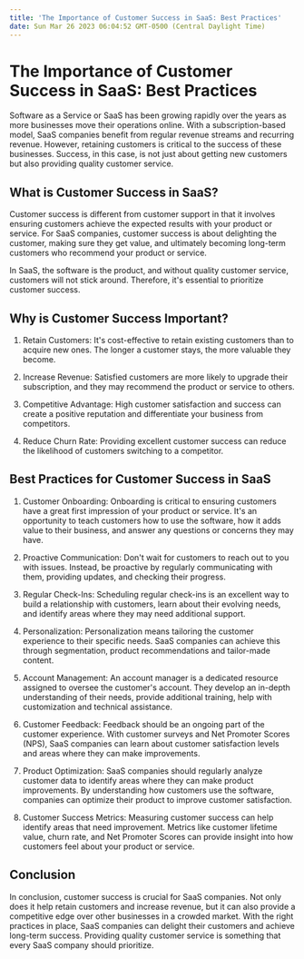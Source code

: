 ```yaml
---
title: 'The Importance of Customer Success in SaaS: Best Practices'
date: Sun Mar 26 2023 06:04:52 GMT-0500 (Central Daylight Time)
---
```


# The Importance of Customer Success in SaaS: Best Practices

Software as a Service or SaaS has been growing rapidly over the years as more businesses move their operations online. With a subscription-based model, SaaS companies benefit from regular revenue streams and recurring revenue. However, retaining customers is critical to the success of these businesses. Success, in this case, is not just about getting new customers but also providing quality customer service.

## What is Customer Success in SaaS?

Customer success is different from customer support in that it involves ensuring customers achieve the expected results with your product or service. For SaaS companies, customer success is about delighting the customer, making sure they get value, and ultimately becoming long-term customers who recommend your product or service.

In SaaS, the software is the product, and without quality customer service, customers will not stick around. Therefore, it's essential to prioritize customer success.

## Why is Customer Success Important?

1. Retain Customers: It's cost-effective to retain existing customers than to acquire new ones. The longer a customer stays, the more valuable they become.

2. Increase Revenue: Satisfied customers are more likely to upgrade their subscription, and they may recommend the product or service to others.

3. Competitive Advantage: High customer satisfaction and success can create a positive reputation and differentiate your business from competitors.

4. Reduce Churn Rate: Providing excellent customer success can reduce the likelihood of customers switching to a competitor.

## Best Practices for Customer Success in SaaS

1. Customer Onboarding: Onboarding is critical to ensuring customers have a great first impression of your product or service. It's an opportunity to teach customers how to use the software, how it adds value to their business, and answer any questions or concerns they may have.

2. Proactive Communication: Don't wait for customers to reach out to you with issues. Instead, be proactive by regularly communicating with them, providing updates, and checking their progress.

3. Regular Check-Ins: Scheduling regular check-ins is an excellent way to build a relationship with customers, learn about their evolving needs, and identify areas where they may need additional support.

4. Personalization: Personalization means tailoring the customer experience to their specific needs. SaaS companies can achieve this through segmentation, product recommendations and tailor-made content.

5. Account Management: An account manager is a dedicated resource assigned to oversee the customer's account. They develop an in-depth understanding of their needs, provide additional training, help with customization and technical assistance.

6. Customer Feedback: Feedback should be an ongoing part of the customer experience. With customer surveys and Net Promoter Scores (NPS), SaaS companies can learn about customer satisfaction levels and areas where they can make improvements.

7. Product Optimization: SaaS companies should regularly analyze customer data to identify areas where they can make product improvements. By understanding how customers use the software, companies can optimize their product to improve customer satisfaction.

8. Customer Success Metrics: Measuring customer success can help identify areas that need improvement. Metrics like customer lifetime value, churn rate, and Net Promoter Scores can provide insight into how customers feel about your product or service.

## Conclusion

In conclusion, customer success is crucial for SaaS companies. Not only does it help retain customers and increase revenue, but it can also provide a competitive edge over other businesses in a crowded market. With the right practices in place, SaaS companies can delight their customers and achieve long-term success. Providing quality customer service is something that every SaaS company should prioritize.
